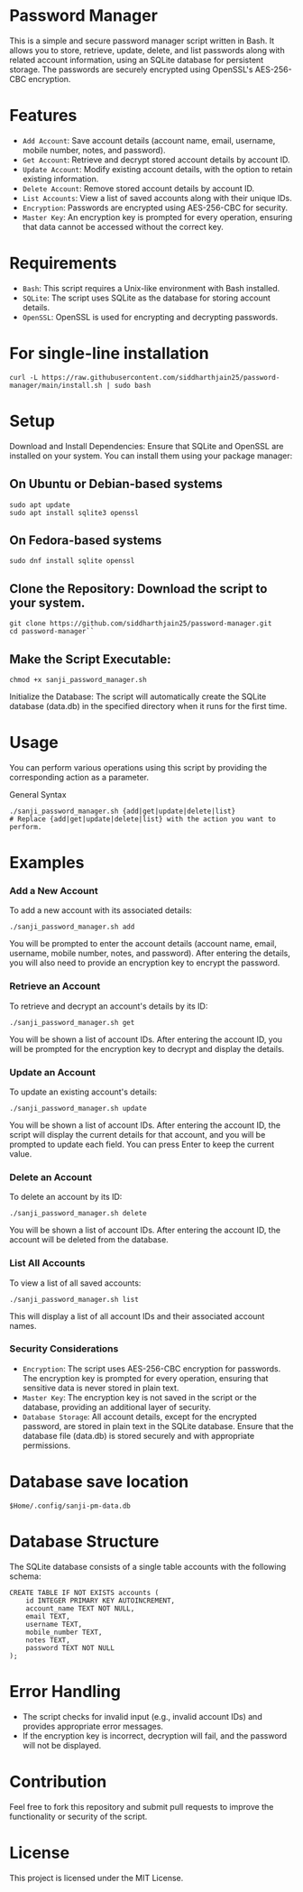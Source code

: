 # Password Manager
This is a simple and secure password manager script written in Bash. It allows you to store, retrieve, update, delete, and list passwords along with related account information, using an SQLite database for persistent storage. The passwords are securely encrypted using OpenSSL's AES-256-CBC encryption.

# Features
- `Add Account`: Save account details (account name, email, username, mobile number, notes, and password).
- `Get Account`: Retrieve and decrypt stored account details by account ID.
- `Update Account`: Modify existing account details, with the option to retain existing information.
- `Delete Account`: Remove stored account details by account ID.
- `List Accounts`: View a list of saved accounts along with their unique IDs.
- `Encryption`: Passwords are encrypted using AES-256-CBC for security.
- `Master Key`: An encryption key is prompted for every operation, ensuring that data cannot be accessed without the correct key.

# Requirements
- `Bash`: This script requires a Unix-like environment with Bash installed.
- `SQLite`: The script uses SQLite as the database for storing account details.
- `OpenSSL`: OpenSSL is used for encrypting and decrypting passwords.

# For single-line installation
    curl -L https://raw.githubusercontent.com/siddharthjain25/password-manager/main/install.sh | sudo bash

# Setup
Download and Install Dependencies: Ensure that SQLite and OpenSSL are installed on your system. You can install them using your package manager:

## On Ubuntu or Debian-based systems
    sudo apt update
    sudo apt install sqlite3 openssl

## On Fedora-based systems
    sudo dnf install sqlite openssl
    
## Clone the Repository: Download the script to your system.
    git clone https://github.com/siddharthjain25/password-manager.git
    cd password-manager``

## Make the Script Executable:
    chmod +x sanji_password_manager.sh

Initialize the Database: The script will automatically create the SQLite database (data.db) in the specified directory when it runs for the first time.

# Usage
You can perform various operations using this script by providing the corresponding action as a parameter.

General Syntax

    ./sanji_password_manager.sh {add|get|update|delete|list}
    # Replace {add|get|update|delete|list} with the action you want to perform.

# Examples
### Add a New Account
To add a new account with its associated details:

    ./sanji_password_manager.sh add

You will be prompted to enter the account details (account name, email, username, mobile number, notes, and password). After entering the details, you will also need to provide an encryption key to encrypt the password.

### Retrieve an Account
To retrieve and decrypt an account's details by its ID:

    ./sanji_password_manager.sh get

You will be shown a list of account IDs. After entering the account ID, you will be prompted for the encryption key to decrypt and display the details.

### Update an Account
To update an existing account's details:

    ./sanji_password_manager.sh update

You will be shown a list of account IDs. After entering the account ID, the script will display the current details for that account, and you will be prompted to update each field. You can press Enter to keep the current value.

### Delete an Account
To delete an account by its ID:

    ./sanji_password_manager.sh delete

You will be shown a list of account IDs. After entering the account ID, the account will be deleted from the database.

### List All Accounts
To view a list of all saved accounts:

    ./sanji_password_manager.sh list

This will display a list of all account IDs and their associated account names.

### Security Considerations
- `Encryption`: The script uses AES-256-CBC encryption for passwords. The encryption key is prompted for every operation, ensuring that sensitive data is never stored in plain text.
- `Master Key`: The encryption key is not saved in the script or the database, providing an additional layer of security.
- `Database Storage`: All account details, except for the encrypted password, are stored in plain text in the SQLite database. Ensure that the database file (data.db) is stored securely and with appropriate permissions.

# Database save location
    $Home/.config/sanji-pm-data.db

# Database Structure
The SQLite database consists of a single table accounts with the following schema:


    CREATE TABLE IF NOT EXISTS accounts (
        id INTEGER PRIMARY KEY AUTOINCREMENT,
        account_name TEXT NOT NULL,
        email TEXT,
        username TEXT,
        mobile_number TEXT,
        notes TEXT,
        password TEXT NOT NULL
    );

# Error Handling
- The script checks for invalid input (e.g., invalid account IDs) and provides appropriate error messages.
- If the encryption key is incorrect, decryption will fail, and the password will not be displayed.

# Contribution
Feel free to fork this repository and submit pull requests to improve the functionality or security of the script.

# License
This project is licensed under the MIT License.
